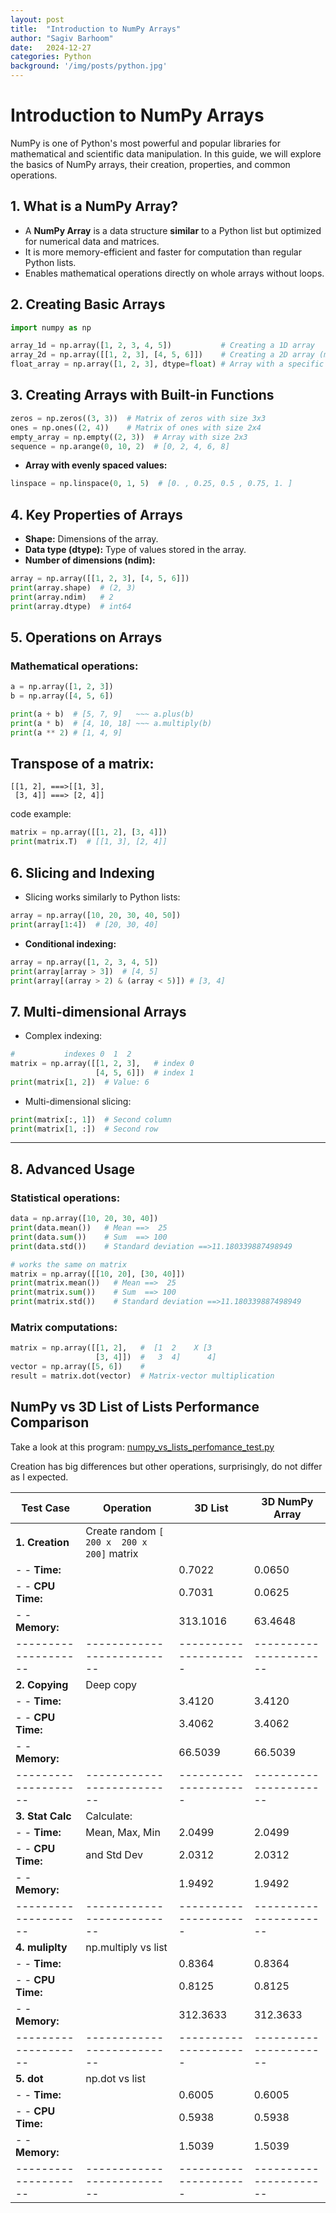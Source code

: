 ```yaml
---
layout: post
title:  "Introduction to NumPy Arrays"
author: "Sagiv Barhoom"
date:   2024-12-27
categories: Python
background: '/img/posts/python.jpg'
---
```


# Introduction to NumPy Arrays

NumPy is one of Python's most powerful and popular libraries for mathematical and scientific data manipulation. 
In this guide, we will explore the basics of NumPy arrays, their creation, properties, and common operations.

## 1. What is a NumPy Array?
- A **NumPy Array** is a data structure **similar** to a Python list but optimized for numerical data and matrices.
- It is more memory-efficient and faster for computation than regular Python lists.
- Enables mathematical operations directly on whole arrays without loops.

## 2. Creating Basic Arrays
```python
import numpy as np

array_1d = np.array([1, 2, 3, 4, 5])           # Creating a 1D array
array_2d = np.array([[1, 2, 3], [4, 5, 6]])    # Creating a 2D array (matrix)
float_array = np.array([1, 2, 3], dtype=float) # Array with a specific data type
```

## 3. Creating Arrays with Built-in Functions
```python
zeros = np.zeros((3, 3))  # Matrix of zeros with size 3x3
ones = np.ones((2, 4))    # Matrix of ones with size 2x4
empty_array = np.empty((2, 3))  # Array with size 2x3
sequence = np.arange(0, 10, 2)  # [0, 2, 4, 6, 8]
```

- **Array with evenly spaced values:**
```python
linspace = np.linspace(0, 1, 5)  # [0. , 0.25, 0.5 , 0.75, 1. ]
```

## 4. Key Properties of Arrays
- **Shape:** Dimensions of the array.
- **Data type (dtype):** Type of values stored in the array.
- **Number of dimensions (ndim):**
```python
array = np.array([[1, 2, 3], [4, 5, 6]])
print(array.shape)  # (2, 3)
print(array.ndim)   # 2
print(array.dtype)  # int64
```

## 5. Operations on Arrays
### Mathematical operations:
  
```python
a = np.array([1, 2, 3])
b = np.array([4, 5, 6])

print(a + b)  # [5, 7, 9]   ~~~ a.plus(b)
print(a * b)  # [4, 10, 18] ~~~ a.multiply(b)
print(a ** 2) # [1, 4, 9]   
```

## Transpose of a matrix:
```
[[1, 2], ===>[[1, 3],
 [3, 4]] ===> [2, 4]]

```
code example:
```python
matrix = np.array([[1, 2], [3, 4]])
print(matrix.T)  # [[1, 3], [2, 4]]
```


## 6. Slicing and Indexing
- Slicing works similarly to Python lists:
```python
array = np.array([10, 20, 30, 40, 50])
print(array[1:4])  # [20, 30, 40]
```

- **Conditional indexing:**
```python
array = np.array([1, 2, 3, 4, 5])
print(array[array > 3])  # [4, 5]
print(array[(array > 2) & (array < 5)]) # [3, 4]
```

## 7. Multi-dimensional Arrays
- Complex indexing:
```python
#           indexes 0  1  2        
matrix = np.array([[1, 2, 3],   # index 0 
                   [4, 5, 6]])  # index 1
print(matrix[1, 2])  # Value: 6
```

- Multi-dimensional slicing:
```python
print(matrix[:, 1])  # Second column
print(matrix[1, :])  # Second row
```

---

## 8. Advanced Usage
### Statistical operations:
```python
data = np.array([10, 20, 30, 40])
print(data.mean())   # Mean ==>  25
print(data.sum())    # Sum  ==> 100
print(data.std())    # Standard deviation ==>11.180339887498949

# works the same on matrix
matrix = np.array([[10, 20], [30, 40]])
print(matrix.mean())   # Mean ==>  25
print(matrix.sum())    # Sum  ==> 100
print(matrix.std())    # Standard deviation ==>11.180339887498949
```

### Matrix computations:

```python
matrix = np.array([[1, 2],   #  [1  2    X [3
                   [3, 4]])  #   3  4]      4]
vector = np.array([5, 6])    #
result = matrix.dot(vector)  # Matrix-vector multiplication
```

## NumPy vs 3D List of Lists Performance Comparison
Take a look at this program:
[numpy_vs_lists_perfomance_test.py](https://www.sagiv-barhoom.me/code_examples/numpy_vs_lists_perfomance_test.py)

Creation has big differences but other operations, surprisingly, do not differ as I expected. 

| **Test Case**      | **Operation**            | **3D List**         | **3D NumPy Array**   |
|--------------------|--------------------------|---------------------|----------------------|
| **1. Creation**    | Create random  `[  200 x  200 x  200]` matrix                         |
|  -  - **Time:**    |                          |       0.7022        |        0.0650        |
|  -  - **CPU Time:**|                          |       0.7031        |        0.0625        |
|  -  - **Memory:**  |                          |      313.1016       |       63.4648        |
|--------------------|--------------------------|---------------------|----------------------|
| **2. Copying**     | Deep copy                |                     |                      |
| -   - **Time:**    |                          |       3.4120        |        3.4120        |
| -   - **CPU Time:**|                          |       3.4062        |        3.4062        |
| -   - **Memory:**  |                          |       66.5039       |       66.5039        |
|--------------------|--------------------------|---------------------|----------------------|
| **3. Stat Calc**   | Calculate:               |                     |                      |
| -   - **Time:**    |    Mean, Max, Min        |       2.0499        |        2.0499        |
| -   - **CPU Time:**|    and Std Dev           |       2.0312        |        2.0312        |
| -   - **Memory:**  |                          |       1.9492        |        1.9492        |
|--------------------|--------------------------|---------------------|----------------------|
| **4. muliplty**    | np.multiply vs list      |                     |                      |
| -   - **Time:**    |                          |       0.8364        |        0.8364        |
| -   - **CPU Time:**|                          |       0.8125        |        0.8125        |
| -   - **Memory:**  |                          |      312.3633       |       312.3633       |
|--------------------|--------------------------|---------------------|----------------------|
| **5. dot**         | np.dot vs list           |                     |                      |
| -   - **Time:**    |                          |       0.6005        |        0.6005        |
| -   - **CPU Time:**|                          |       0.5938        |        0.5938        |
| -   - **Memory:**  |                          |       1.5039        |        1.5039        |
|--------------------|--------------------------|---------------------|----------------------|
